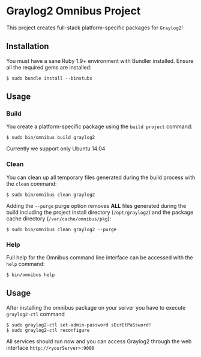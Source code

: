 Graylog2 Omnibus Project
========================
This project creates full-stack platform-specific packages for
`Graylog2`!

Installation
------------
You must have a sane Ruby 1.9+ environment with Bundler installed. Ensure all
the required gems are installed:

```shell
$ sudo bundle install --binstubs
```

Usage
-----
### Build

You create a platform-specific package using the `build project` command:

```shell
$ sudo bin/omnibus build graylog2
```

Currently we support only Ubuntu 14.04

### Clean

You can clean up all temporary files generated during the build process with
the `clean` command:

```shell
$ sudo bin/omnibus clean graylog2
```

Adding the `--purge` purge option removes __ALL__ files generated during the
build including the project install directory (`/opt/graylog2`) and
the package cache directory (`/var/cache/omnibus/pkg`):

```shell
$ sudo bin/omnibus clean graylog2 --purge
```

### Help

Full help for the Omnibus command line interface can be accessed with the
`help` command:

```shell
$ bin/omnibus help
```

Usage
-----
After installing the omnibus package on your server you have to execute `graylog2-ctl` command

```shell
$ sudo graylog2-ctl set-admin-password sEcrEtPaSsword!
$ sudo graylog2-ctl reconfigure
```

All services should run now and you can access Graylog2 through the web interface `http://<yourServer>:9000`

